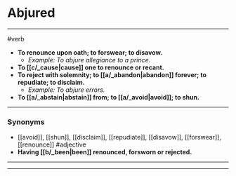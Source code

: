 # Abjured
---
#verb
- **To renounce upon oath; to forswear; to disavow.**
	- _Example: To abjure allegiance to a prince._
- **To [[c/_cause|cause]] one to renounce or recant.**
- **To reject with solemnity; to [[a/_abandon|abandon]] forever; to repudiate; to disclaim.**
	- _Example: To abjure errors._
- **To [[a/_abstain|abstain]] from; to [[a/_avoid|avoid]]; to shun.**
---
### Synonyms
- [[avoid]], [[shun]], [[disclaim]], [[repudiate]], [[disavow]], [[forswear]], [[renounce]]
#adjective
- **Having [[b/_been|been]] renounced, forsworn or rejected.**
---
---
